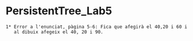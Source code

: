 # PersistentTree_Lab5

	1* Error a l'enunciat, pàgina 5-6: Fica que afegirà el 40,20 i 60 i 
	   al dibuix afegeix el 40, 20 i 90.
